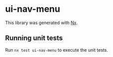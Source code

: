 # ui-nav-menu

This library was generated with [Nx](https://nx.dev).

## Running unit tests

Run `nx test ui-nav-menu` to execute the unit tests.
